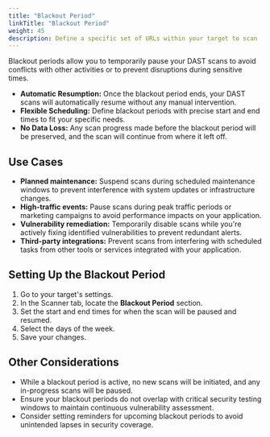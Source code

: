 ```yaml
---
title: "Blackout Period"
linkTitle: "Blackout Period"
weight: 45
description: Define a specific set of URLs within your target to scan
---
```


Blackout periods allow you to temporarily pause your DAST scans to avoid conflicts with other activities or to prevent disruptions during sensitive times.

- **Automatic Resumption:** Once the blackout period ends, your DAST scans will automatically resume without any manual intervention.
- **Flexible Scheduling:** Define blackout periods with precise start and end times to fit your specific needs.
- **No Data Loss:** Any scan progress made before the blackout period will be preserved, and the scan will continue from where it left off.

## Use Cases

- **Planned maintenance:** Suspend scans during scheduled maintenance windows to prevent interference with system updates or infrastructure changes.
- **High-traffic events:** Pause scans during peak traffic periods or marketing campaigns to avoid performance impacts on your application.
- **Vulnerability remediation:** Temporarily disable scans while you're actively fixing identified vulnerabilities to prevent redundant alerts.
- **Third-party integrations:** Prevent scans from interfering with scheduled tasks from other tools or services integrated with your application.

## Setting Up the Blackout Period

1. Go to your target's settings.
2. In the Scanner tab, locate the **Blackout Period** section.
3. Set the start and end times for when the scan will be paused and resumed.
4. Select the days of the week.
6. Save your changes.

## Other Considerations

- While a blackout period is active, no new scans will be initiated, and any in-progress scans will be paused.
- Ensure your blackout periods do not overlap with critical security testing windows to maintain continuous vulnerability assessment.
- Consider setting reminders for upcoming blackout periods to avoid unintended lapses in security coverage.


